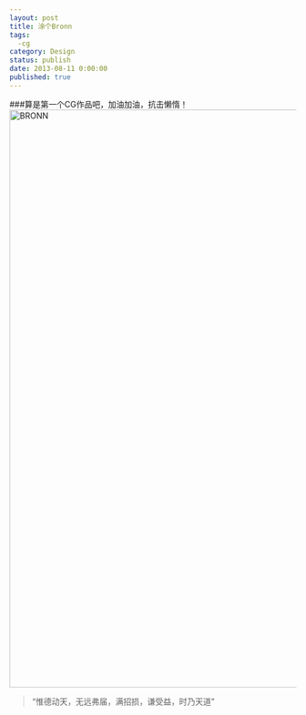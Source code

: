 ```yaml
---
layout: post
title: 涂个Bronn
tags: 
  -cg
category: Design
status: publish
date: 2013-08-11 0:00:00
published: true
---
```

###算是第一个CG作品吧，加油加油，抗击懒惰！
<a href="http://www.yupoo.com/photos/jacobz/89192228/" title="BRONN"><img src="http://pic.yupoo.com/jacobz/D4N0eqAx/4npyk.jpg" alt="BRONN" width="808" height="1015" border="0" /></a>
>“惟德动天，无远弗届，满招损，谦受益，时乃天道"

